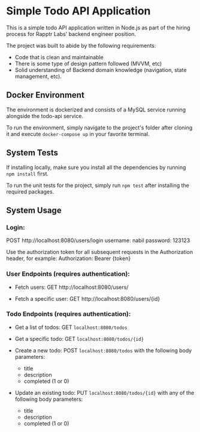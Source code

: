 # Simple Todo API Application

This is a simple todo API application written in Node.js as part of the hiring process for Rapptr Labs' backend engineer position.

The project was built to abide by the following requirements:
- Code that is clean and maintainable
- There is some type of design pattern followed (MVVM, etc)
- Solid understanding of Backend domain knowledge (navigation, state management, etc).

## Docker Environment

The environment is dockerized and consists of a MySQL service running alongside the todo-api service.

To run the environment, simply navigate to the project's folder after cloning it and execute `docker-compose up` in your favorite terminal.

## System Tests

If installing locally, make sure you install all the dependencies by running `npm install` first.

To run the unit tests for the project, simply run `npm test` after installing the required packages.

## System Usage

### Login:

POST http://localhost:8080/users/login
username: nabil
password: 123123

Use the authorization token for all subsequent requests in the Authorization header, for example:
Authorization: Bearer {token}


### User Endpoints (requires authentication):

- Fetch users:
  GET http://localhost:8080/users/

- Fetch a specific user:
  GET http://localhost:8080/users/{id}

### Todo Endpoints (requires authentication):

- Get a list of todos:
  GET `localhost:8080/todos`

- Get a specific todo:
  GET `localhost:8080/todos/{id}`

- Create a new todo:
  POST `localhost:8080/todos` with the following body parameters:
    - title
    - description
    - completed (1 or 0)

- Update an existing todo:
  PUT `localhost:8080/todos/{id}` with any of the following body parameters:
    - title
    - description
    - completed (1 or 0)
